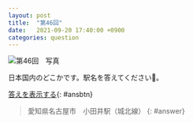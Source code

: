 ```yaml
---
layout: post
title:  "第46回"
date:   2021-09-20 17:40:00 +0900
categories: question
---
```


![第46回　写真](/kokodoko/images/q46.jpg "駅")

日本国内のどこかです。駅名を答えてください&#x1f689;。

[答えを表示する](javascript:void(0)){: #ansbtn}

>愛知県名古屋市　小田井駅（城北線）
{: #answer}